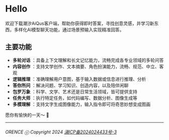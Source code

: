 # Hello
欢迎下载潮汐AiQus客户端，帮助你获得即时答案，寻找创意灵感，并学习新东西，多样化AI模型聊天功能，通过场景预输入实现精准回答。

## 主要功能

- **多轮对话** ：具备上下文理解和长文记忆能力，流畅完成各专业领域的多轮问答
- **内容创作** ：支持文学创作、文本摘要、角色扮演能力，流畅、规范、中立、客观
- **逻辑推理** ：准确理解用户意图，基于输入数据或信息进行推理、分析
- **答你所问** ：解决问题、学习知识、创造内容，以及陪伴闲聊
- **包罗万象** ：科学、文学、艺术还是日常生活领域，皆可提供支持
- **任务大师** ：执行特定任务，如代码编写、数据分析、图像生成等
- **多模理解** ：支持文字生成图像能力，输入指令即可将奇思妙想变成图画

愿你有愉快的一天～ 🎉

---
###### ORENCE ⓒ Copyright 2024 [滇ICP备2024024433号-3](https://beian.miit.gov.cn/) 